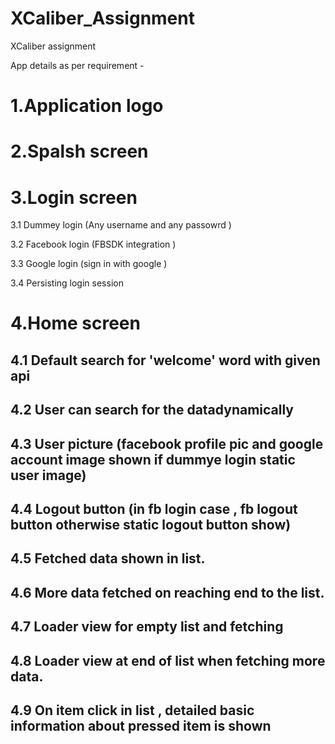 
# XCaliber_Assignment
XCaliber assignment

App details as per requirement - 

1.Application logo
=

2.Spalsh screen
=

3.Login screen
=

3.1 Dummey login (Any username and any passowrd )

3.2 Facebook login (FBSDK integration )

3.3 Google login (sign in with google )

3.4 Persisting login session 


4.Home screen 
=

4.1 Default search for  'welcome' word with given api
--
4.2 User can search for the datadynamically
--
4.3 User picture (facebook profile pic and google account image shown if dummye login static user image)
--
4.4 Logout button (in fb login case , fb logout button otherwise static logout button show)
--
4.5 Fetched data shown in list.
--
4.6 More data fetched on reaching end to the list.
--
4.7 Loader view for empty list and fetching
--
4.8 Loader view at end of list when fetching more data.
--
4.9 On item click in list , detailed basic information about pressed item is shown 
--
